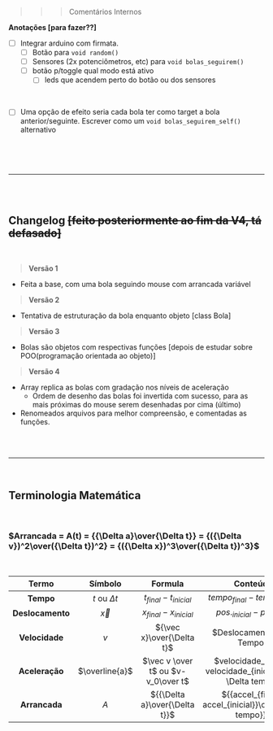 >>>Comentários Internos

**Anotações [para fazer??]**

- [ ] Integrar arduino com firmata.
  - [ ] Botão para `void random()` 
  - [ ] Sensores (2x potenciômetros, etc) para `void bolas_seguirem()` 
  - [ ] botão p/toggle qual modo está ativo
    - [ ] leds que acendem perto do botão ou dos sensores

<br>

- [ ] Uma opção de efeito seria cada bola ter como target a bola anterior/seguinte. Escrever como um `void bolas_seguirem_self()` alternativo

<br>
<br>
<br>

---
<br>
<br>


## Changelog ~~[feito posteriormente ao fim da V4, tá defasado]~~

<br>


>**Versão 1**
* Feita a base, com uma bola seguindo mouse com arrancada variável

>**Versão 2**
* Tentativa de estruturação da bola enquanto objeto [class Bola]

>**Versão 3**
* Bolas são objetos com respectivas funções [depois de estudar sobre POO(programação orientada ao objeto)]

>**Versão 4**
* Array replica as bolas com gradação nos níveis de aceleração
  * Ordem de desenho das bolas foi invertida com sucesso, para as mais próximas do mouse serem desenhadas por cima (último)
* Renomeados arquivos para melhor compreensão, e comentadas as funções.

<br>
<br>

---

<br>

## Terminologia Matemática
<br>

### $Arrancada = A(t) = {{\Delta a}\over{\Delta t}} = {({\Delta v})^2\over({\Delta t})^2} = {({\Delta x})^3\over({\Delta t})^3}$

<br>

Termo|Símbolo|Formula|Conteúdo
:---:|:---:|:---:|:---:
**Tempo**|$t$ ou $\Delta t$|$t_{final}-t_{inicial}$|$tempo_{final}-tempo_{inicial}$
**Deslocamento**|$\vec x$|$x_{final}-x_{inicial}$|$pos._{inicial}-pos._{final}$
**Velocidade**|$v$|${\vec x}\over{\Delta t}$|$Deslocamento \over Tempo$
**Aceleração**|$\overline{a}$|$\vec v \over t$ ou $v-v_0\over t$|$velocidade_{final}-velocidade_{inicial} \over \Delta tempo$
**Arrancada**|$A$|${{\Delta a}\over{\Delta t}}$|${{accel_{final}-accel_{inicial}}\over{\Delta tempo}}$

<br/>
<br/>
<br/>

